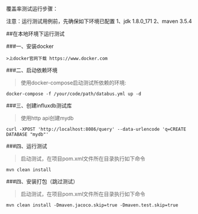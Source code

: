 <!---
 Tencent is pleased to support the open source community by making BK-BASE 蓝鲸基础平台 available.

 Copyright (C) 2021 THL A29 Limited, a Tencent company.  All rights reserved.

 BK-BASE 蓝鲸基础平台 is licensed under the MIT License.

 License for BK-BASE 蓝鲸基础平台:
 --------------------------------------------------------------------
 Permission is hereby granted, free of charge, to any person obtaining a copy of this software and associated
 documentation files (the "Software"), to deal in the Software without restriction, including without limitation
 the rights to use, copy, modify, merge, publish, distribute, sublicense, and/or sell copies of the Software,
 and to permit persons to whom the Software is furnished to do so, subject to the following conditions:

 The above copyright notice and this permission notice shall be included in all copies or substantial
 portions of the Software.

 THE SOFTWARE IS PROVIDED "AS IS", WITHOUT WARRANTY OF ANY KIND, EXPRESS OR IMPLIED, INCLUDING BUT NOT
 LIMITED TO THE WARRANTIES OF MERCHANTABILITY, FITNESS FOR A PARTICULAR PURPOSE AND NONINFRINGEMENT. IN
 NO EVENT SHALL THE AUTHORS OR COPYRIGHT HOLDERS BE LIABLE FOR ANY CLAIM, DAMAGES OR OTHER LIABILITY,
 WHETHER IN AN ACTION OF CONTRACT, TORT OR OTHERWISE, ARISING FROM, OUT OF OR IN CONNECTION WITH THE
 SOFTWARE OR THE USE OR OTHER DEALINGS IN THE SOFTWARE.
-->

覆盖率测试运行步骤：

注意：运行测试用例前，先确保如下环境已配置
1、jdk 1.8.0_171
2、maven 3.5.4

##在本地环境下运行测试

###一、安装docker
```
>上docker官网下载 https://www.docker.com
```

###二、启动依赖环境
>使用docker-compose启动测试所依赖的环境:
```
docker-compose -f /your/code/path/databus.yml up -d
```

###三、创建influxdb测试库
>使用http api创建mydb
```
curl -XPOST 'http://localhost:8086/query' --data-urlencode 'q=CREATE DATABASE "mydb"'
```

###四、运行测试
>启动测试，在项目pom.xml文件所在目录执行如下命令
```
mvn clean install
```

###四、安装打包（跳过测试）
>启动测试，在项目pom.xml文件所在目录执行如下命令
```
mvn clean install -Dmaven.jacoco.skip=true -Dmaven.test.skip=true
```





